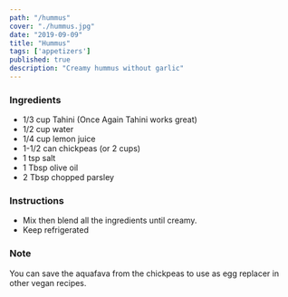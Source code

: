 ```yaml
---
path: "/hummus"
cover: "./hummus.jpg"
date: "2019-09-09"
title: "Hummus"
tags: ['appetizers']
published: true
description: "Creamy hummus without garlic"
---
```


### Ingredients

- 1/3 cup Tahini (Once Again Tahini works great)
- 1/2 cup water
- 1/4 cup lemon juice
- 1-1/2 can chickpeas (or 2 cups)
- 1 tsp salt
- 1 Tbsp olive oil
- 2 Tbsp chopped parsley

### Instructions

- Mix then blend all the ingredients until creamy.
- Keep refrigerated

### Note

You can save the aquafava from the chickpeas to use as egg replacer in other vegan recipes.
